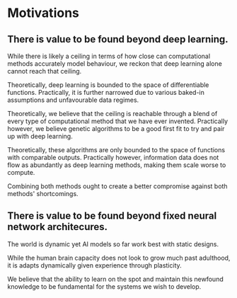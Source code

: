 # Motivations

## There is value to be found beyond deep learning.

While there is likely a ceiling in terms of how close can computational methods accurately model behaviour, we reckon that deep learning alone cannot reach that ceiling.

Theoretically, deep learning is bounded to the space of differentiable functions. Practically, it is further narrowed due to various baked-in assumptions and unfavourable data regimes.

Theoretically, we believe that the ceiling is reachable through a blend of every type of computational method that we have ever invented. Practically however, we believe genetic algorithms to be a good first fit to try and pair up with deep learning. 

Theoretically, these algorithms are only bounded to the space of functions with comparable outputs. Practically however, information data does not flow as abundantly as deep learning methods, making them scale worse to compute.

Combining both methods ought to create a better compromise against both methods' shortcomings.

## There is value to be found beyond fixed neural network architecures.

The world is dynamic yet AI models so far work best with static designs.

While the human brain capacity does not look to grow much past adulthood, it is adapts dynamically given experience through plasticity.

We believe that the ability to learn on the spot and maintain this newfound knowledge to be fundamental for the systems we wish to develop.